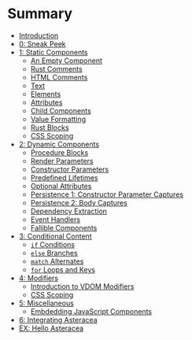# Summary

- [Introduction](./intro.md)
- [0: Sneak Peek](./0_sneak_peek.md)
- [1: Static Components](./static_components/index.md)
  - [An Empty Component](./static_components/empty_component.md)
  - [Rust Comments](./static_components/rust_comments.md)
  - [HTML Comments](./static_components/html_comments.md)
  - [Text](./static_components/text.md)
  - [Elements](./static_components/elements.md)
  - [Attributes]()
  - [Child Components](./static_components/child_components.md)
  - [Value Formatting]()
  - [Rust Blocks]()
  - [CSS Scoping]()
- [2: Dynamic Components]()
  - [Procedure Blocks]()
  - [Render Parameters]()
  - [Constructor Parameters]()
  - [Predefined Lifetimes](./dynamic_components/predefined_lifetimes.md)
  - [Optional Attributes](./dynamic_components/optional_attributes.md)
  - [Persistence 1: Constructor Parameter Captures]()
  - [Persistence 2: Body Captures](./dynamic_components/body_captures.md)
  - [Dependency Extraction](./dynamic_components/dependency_extraction.md)
  - [Event Handlers]()
  - [Fallible Components]()
- [3: Conditional Content]()
  - [`if` Conditions]()
  - [`else` Branches]()
  - [`match` Alternates](./dynamic_components/match_alternates.md)
  - [`for` Loops and Keys]()
- [4: Modifiers]()
  - [Introduction to VDOM Modifiers]()
  - [CSS Scoping]()
- [5: Miscellaneous]()
  - [Embdedding JavaScript Components]()
- [6: Integrating Asteracea]()
- [EX: Hello Asteracea](./ex_hello_asteracea.md)
